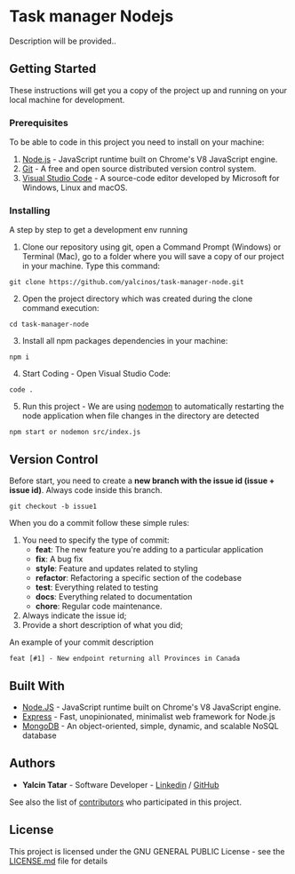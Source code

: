 # Task manager Nodejs

Description will be provided..

## Getting Started

These instructions will get you a copy of the project up and running on your local machine for development.

### Prerequisites

To be able to code in this project you need to install on your machine:

1. [Node.js](https://nodejs.org/en/) - JavaScript runtime built on Chrome's V8 JavaScript engine.
2. [Git](https://git-scm.com/) - A free and open source distributed version control system.
3. [Visual Studio Code](https://code.visualstudio.com/) - A source-code editor developed by Microsoft for Windows, Linux and macOS.

### Installing

A step by step to get a development env running

1. Clone our repository using git, open a Command Prompt (Windows) or Terminal (Mac), go to a folder where you will save a copy of our project in your machine. Type this command:

```
git clone https://github.com/yalcinos/task-manager-node.git
```

2. Open the project directory which was created during the clone command execution:

```
cd task-manager-node
```

3. Install all npm packages dependencies in your machine:

```
npm i
```

4. Start Coding - Open Visual Studio Code:

```
code .
```

5. Run this project - We are using [nodemon](https://www.npmjs.com/package/nodemon) to automatically restarting the node application when file changes in the directory are detected

```
npm start or nodemon src/index.js
```

## Version Control

Before start, you need to create a **new branch with the issue id (issue + issue id)**. Always code inside this branch.

```
git checkout -b issue1
```

When you do a commit follow these simple rules:

1. You need to specify the type of commit:
   - **feat**: The new feature you're adding to a particular application
   - **fix**: A bug fix
   - **style**: Feature and updates related to styling
   - **refactor**: Refactoring a specific section of the codebase
   - **test**: Everything related to testing
   - **docs**: Everything related to documentation
   - **chore**: Regular code maintenance.
2. Always indicate the issue id;
3. Provide a short description of what you did;

An example of your commit description

```
feat [#1] - New endpoint returning all Provinces in Canada
```

## Built With

- [Node.JS](https://nodejs.org/en/) - JavaScript runtime built on Chrome's V8 JavaScript engine.
- [Express](http://expressjs.com/) - Fast, unopinionated, minimalist web framework for Node.js
- [MongoDB](https://www.mongodb.com/) - An object-oriented, simple, dynamic, and scalable NoSQL database

## Authors

- **Yalcin Tatar** - Software Developer - [Linkedin](https://www.linkedin.com/in/yalcin-tatar/) / [GitHub](https://github.com/yalcinos)

See also the list of [contributors](https://github.com/bivt-cap/bivt-backend/contributors) who participated in this project.

## License

This project is licensed under the GNU GENERAL PUBLIC License - see the [LICENSE.md](https://github.com/bivt-cap/bivt-backend/blob/master/LICENSE) file for details
